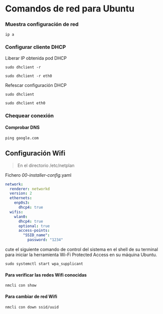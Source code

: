 # Comandos de red para Ubuntu

### Muestra configuración de red

```linux
ip a
```

### Configurar cliente DHCP
Liberar IP obtenida pod DHCP
```linux
sudo dhclient -r

sudo dhclient -r eth0
```
Refescar configuración DHCP
```linux
sudo dhclient

sudo dhclient eth0
```

### Chequear conexión
#### Comprobar DNS
```linux
ping google.com
```

## Configuración Wifi
> En el directorio /etc/netplan

Fichero *00-installer-config*.yaml

```yaml
network:
  renderer: networkd
  version: 2
  ethernets:
    enp0s3:
      dhcp4: true
  wifis:
    wlan0:
      dhcp4: true
      optional: true
      access-points:
        "SSID_name":
          password: "1234"
```


cute el siguiente comando de control del sistema en el shell de su terminal para iniciar la herramienta Wi-Fi Protected Access en su máquina Ubuntu.‎
```linux
sudo systemctl start wpa_supplicant
```
#### Para verificar las redes Wifi conocidas
```linux
nmcli con show
```
#### Para cambiar de red Wifi
```linux
nmcli con down ssid/uuid
```
